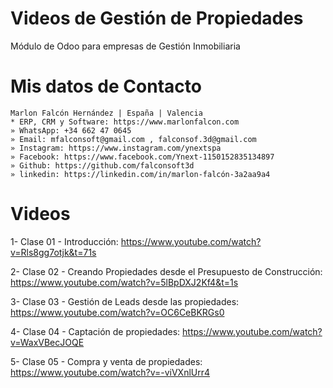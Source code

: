 # Videos de Gestión de Propiedades
Módulo de Odoo para empresas de Gestión Inmobiliaria

# Mis datos de Contacto
```
Marlon Falcón Hernández | España | Valencia
* ERP, CRM y Software: https://www.marlonfalcon.com
» WhatsApp: +34 662 47 0645
» Email: mfalconsoft@gmail.com , falconsof.3d@gmail.com
» Instagram: https://www.instagram.com/ynextspa
» Facebook: https://www.facebook.com/Ynext-1150152835134897
» Github: https://github.com/falconsoft3d
» linkedin: https://linkedin.com/in/marlon-falcón-3a2aa9a4
```

# Videos
1-  Clase 01 - Introducción: https://www.youtube.com/watch?v=Rls8gg7otjk&t=71s

2- Clase 02 - Creando Propiedades desde el Presupuesto de Construcción: https://www.youtube.com/watch?v=5lBpDXJ2Kf4&t=1s

3- Clase 03 - Gestión de Leads desde las propiedades: https://www.youtube.com/watch?v=OC6CeBKRGs0

4- Clase 04 - Captación de propiedades: https://www.youtube.com/watch?v=WaxVBecJOQE

5- Clase 05 - Compra y venta de propiedades: https://www.youtube.com/watch?v=-viVXnlUrr4


